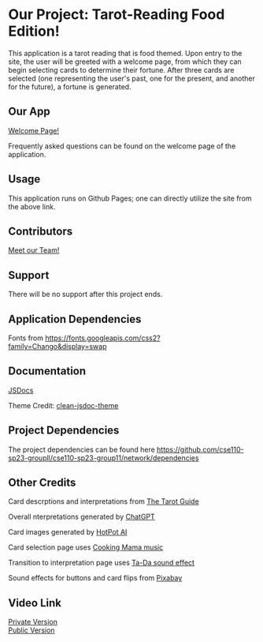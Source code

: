 # Our Project: Tarot-Reading Food Edition!

This application is a tarot reading that is food themed. Upon entry to the site, the user will be greeted with a welcome page, from which they can begin selecting cards to determine their fortune. After three cards are selected (one representing the user's past, one for the present, and another for the future), a fortune is generated.

## Our App
[Welcome Page!](https://cse110-sp23-groupll.github.io/cse110-sp23-group11/source/welcome.html)

Frequently asked questions can be found on the welcome page of the application. 

## Usage
This application runs on Github Pages; one can directly utilize the site from the above link. 

## Contributors
[Meet our Team!](admin/team.md)

## Support
There will be no support after this project ends.

## Application Dependencies
Fonts from https://fonts.googleapis.com/css2?family=Chango&display=swap

## Documentation
[JSDocs](https://cse110-sp23-groupll.github.io/cse110-sp23-group11/out/index.html)

Theme Credit: [clean-jsdoc-theme](https://ankdev.me/clean-jsdoc-theme/v4/)

## Project Dependencies
The project dependencies can be found here https://github.com/cse110-sp23-groupll/cse110-sp23-group11/network/dependencies

## Other Credits
Card descrptions and interpretations from [The Tarot Guide](https://www.thetarotguide.com/)

Overall nterpretations generated by [ChatGPT](https://openai.com/blog/chatgpt)

Card images generated by [HotPot AI](https://hotpot.ai/)

Card selection page uses [Cooking Mama music](https://www.youtube.com/watch?v=uai3-czGpts)

Transition to interpretation page uses [Ta-Da sound effect](https://www.youtube.com/watch?v=dAVzcGcVecU)

Sound effects for buttons and card flips from [Pixabay](https://pixabay.com/sound-effects/)

## Video Link

[Private Version](https://www.youtube.com/watch?v=SuYYKEhkgaY)  
[Public Version](https://youtu.be/6IsN3CoAcEM)
